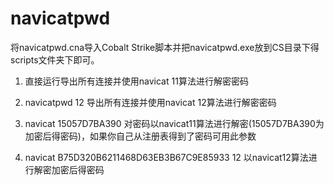 # navicatpwd
将navicatpwd.cna导入Cobalt Strike脚本并把navicatpwd.exe放到CS目录下得scripts文件夹下即可。

1. 直接运行导出所有连接并使用navicat 11算法进行解密密码

2. navicatpwd 12   导出所有连接并使用navicat 12算法进行解密密码

3. navicat 15057D7BA390  对密码以navicat11算法进行解密(15057D7BA390为加密后得密码)，如果你自己从注册表得到了密码可用此参数

4. navicat B75D320B6211468D63EB3B67C9E85933 12 以navicat12算法进行解密加密后得密码
